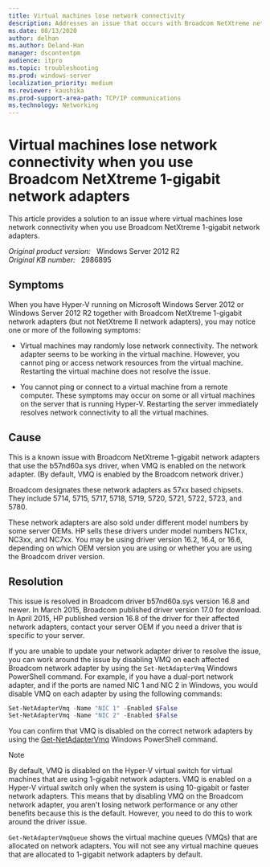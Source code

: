 ```yaml
---
title: Virtual machines lose network connectivity
description: Addresses an issue that occurs with Broadcom NetXtreme network adapters when you use them on a Hyper-V server.
ms.date: 08/13/2020
author: delhan
ms.author: Deland-Han
manager: dscontentpm
audience: itpro
ms.topic: troubleshooting
ms.prod: windows-server
localization_priority: medium
ms.reviewer: kaushika
ms.prod-support-area-path: TCP/IP communications
ms.technology: Networking
---
```

# Virtual machines lose network connectivity when you use Broadcom NetXtreme 1-gigabit network adapters

This article provides a solution to an issue where virtual machines lose network connectivity when you use Broadcom NetXtreme 1-gigabit network adapters.

_Original product version:_ &nbsp; Windows Server 2012 R2  
_Original KB number:_ &nbsp; 2986895

## Symptoms

When you have Hyper-V running on Microsoft Windows Server 2012 or Windows Server 2012 R2 together with Broadcom NetXtreme 1-gigabit network adapters (but not NetXtreme II network adapters), you may notice one or more of the following symptoms:

- Virtual machines may randomly lose network connectivity. The network adapter seems to be working in the virtual machine. However, you cannot ping or access network resources from the virtual machine. Restarting the virtual machine does not resolve the issue.

- You cannot ping or connect to a virtual machine from a remote computer. These symptoms may occur on some or all virtual machines on the server that is running Hyper-V. Restarting the server immediately resolves network connectivity to all the virtual machines.

## Cause

This is a known issue with Broadcom NetXtreme 1-gigabit network adapters that use the b57nd60a.sys driver, when VMQ is enabled on the network adapter. (By default, VMQ is enabled by the Broadcom network driver.)

Broadcom designates these network adapters as 57xx based chipsets. They include 5714, 5715, 5717, 5718, 5719, 5720, 5721, 5722, 5723, and 5780.

These network adapters are also sold under different model numbers by some server OEMs. HP sells these drivers under model numbers NC1xx, NC3xx, and NC7xx. You may be using driver version 16.2, 16.4, or 16.6, depending on which OEM version you are using or whether you are using the Broadcom driver version.

## Resolution

This issue is resolved in Broadcom driver b57nd60a.sys version 16.8 and newer. In March 2015, Broadcom published driver version 17.0 for download. In April 2015, HP published version 16.8 of the driver for their affected network adapters, contact your server OEM if you need a driver that is specific to your server.

If you are unable to update your network adapter driver to resolve the issue, you can work around the issue by disabling VMQ on each affected Broadcom network adapter by using the `Set-NetAdapterVmq` Windows PowerShell command. For example, if you have a dual-port network adapter, and if the ports are named NIC 1 and NIC 2 in Windows, you would disable VMQ on each adapter by using the following commands:

```powershell
Set-NetAdapterVmq -Name "NIC 1" -Enabled $False
Set-NetAdapterVmq -Name "NIC 2" -Enabled $False
```

You can confirm that VMQ is disabled on the correct network adapters by using the [Get-NetAdapterVmq](https://technet.microsoft.com/library/jj130881.aspx)  Windows PowerShell command.

> [!NOTE]
> By default, VMQ is disabled on the Hyper-V virtual switch for virtual machines that are using 1-gigabit network adapters. VMQ is enabled on a Hyper-V virtual switch only when the system is using 10-gigabit or faster network adapters. This means that by disabling VMQ on the Broadcom network adapter, you aren't losing network performance or any other benefits because this is the default. However, you need to do this to work around the driver issue.

`Get-NetAdapterVmqQueue` shows the virtual machine queues (VMQs) that are allocated on network adapters. You will not see any virtual machine queues that are allocated to 1-gigabit network adapters by default.
